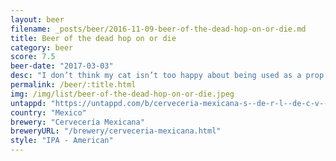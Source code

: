 ```yaml
---
layout: beer
filename: _posts/beer/2016-11-09-beer-of-the-dead-hop-on-or-die.md
title: Beer of the dead hop on or die
category: beer
score: 7.5
beer-date: "2017-03-03"
desc: "I don’t think my cat isn’t too happy about being used as a prop. There’s a nice warmingness but it goes down pretty easy. No great hoppyness but it’s well balanced"
permalink: /beer/:title.html
img: /img/list/beer-of-the-dead-hop-on-or-die.jpeg
untappd: "https://untappd.com/b/cerveceria-mexicana-s--de-r-l--de-c-v---tecate--hop-on-or-die---doa-ipa/380964"
country: "Mexico"
brewery: "Cervecería Mexicana"
breweryURL: "/brewery/cerveceria-mexicana.html"
style: "IPA - American"
---
```

